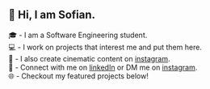 ## 👋 Hi, I am Sofian.

🎓 - I am a Software Engineering student. <br/>
💻 - I work on projects that interest me and put them here. <br/>
🎥 - I also create cinematic content on [instagram](https://www.instagram.com/alehyer/). <br/>
👥 - Connect with me on [linkedIn](https://www.linkedin.com/in/syedsofianali/) or DM me on [instagram](https://www.instagram.com/alehyer/). <br/>
🌐 - Checkout my featured projects below!
